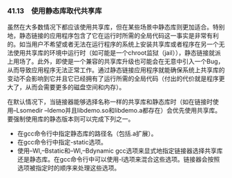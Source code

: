 ### 41.13　使用静态库取代共享库

虽然在大多数情况下都应该使用共享库，但在某些场景中静态库则更加适合。特别地，静态链接的应用程序包含了它在运行时所需的全局代码这一事实是非常有利的。如当用户不希望或者无法在运行程序的系统上安装共享库或者程序在另一个无法使用共享库的环境中运行时（如可能是一个chroot监狱（jail）），静态链接就派上用场了。此外，即使是一个兼容的共享库升级也可能会在无意中引入一个Bug，从而导致应用程序无法正常工作。通过静态链接应用程序就能确保系统上共享库的变动不会影响到它并且它已经拥有了运行所需的全局代码（付出的代价就是程序更大了，从而会需要更多的磁盘空间和内存）。

在默认情况下，当链接器能够选择名称一样的共享库和静态库时（如在链接时使用–Lsomedir –ldemo并且libdemo.so和libdemo.a都存在）会优先使用共享库。要强制使用库的静态版本则可以完成下列之一。

+ 在gcc命令行中指定静态库的路径名（包括.a扩展）。
+ 在gcc命令行中指定-static选项。
+ 使用–Wl,–Bstatic和–Wl,–Bdynamic gcc选项来显式地指定链接器选择共享库还是静态库。在gcc命令行中可以使用-l选项来混合这些选项。链接器会按照选项被指定时的顺序来处理这些选项。

